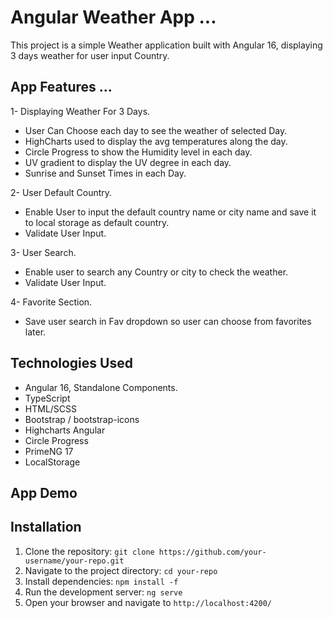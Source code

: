 # Angular Weather App ...
This project is a simple Weather application built with Angular 16, displaying 3 days weather for user input Country.

## App Features ... 
1- Displaying Weather For 3 Days.
  - User Can Choose each day to see the weather of selected Day.
  - HighCharts used to display the avg temperatures along the day.
  - Circle Progress to show the Humidity level in each day.
  - UV gradient to display the UV degree in each day.
  - Sunrise and Sunset Times in each Day.
  

2- User Default Country.
  - Enable User to input the default country name or city name and save it to local storage as default country.
  - Validate User Input.

3- User Search.
  - Enable user to search any Country or city to check the weather.
  - Validate User Input.

4- Favorite Section.
  - Save user search in Fav dropdown so user can choose from favorites later.

## Technologies Used
- Angular 16, Standalone Components.
- TypeScript
- HTML/SCSS
- Bootstrap / bootstrap-icons
- Highcharts Angular
- Circle Progress
- PrimeNG 17
- LocalStorage

##  App Demo

## Installation
1. Clone the repository: `git clone https://github.com/your-username/your-repo.git`
2. Navigate to the project directory: `cd your-repo`
3. Install dependencies: `npm install -f`
4. Run the development server: `ng serve`
5. Open your browser and navigate to `http://localhost:4200/`

